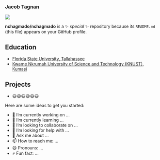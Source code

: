 ### Jacob Tagnan

![](https://img.shields.io/github/followers/nchagmado)


**nchagmado/nchagmado** is a ✨ _special_ ✨ repository because its `README.md` (this file) appears on your GitHub profile.

## Education
- [Florida State University, Tallahassee](https://www.fsu.edu/)
- [Kwame Nkrumah University of Science and Technology (KNUST), Kumasi](https://www.knust.edu.gh/)
  
## Projects

- 😃😃😃😃😃😃


Here are some ideas to get you started:

- 🔭 I’m currently working on ...
- 🌱 I’m currently learning ...
- 👯 I’m looking to collaborate on ...
- 🤔 I’m looking for help with ...
- 💬 Ask me about ...
- 📫 How to reach me: ...
- 😄 Pronouns: ...
- ⚡ Fun fact: ...

